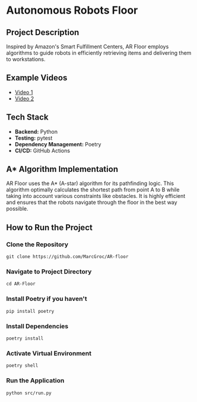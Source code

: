 # Autonomous Robots Floor

## Project Description
Inspired by Amazon's Smart Fulfillment Centers, AR Floor employs algorithms to guide robots in efficiently retrieving items and delivering them to workstations.

## Example Videos
- [Video 1](https://www.youtube.com/watch?v=Jh27vjAhE-c)
- [Video 2](https://www.youtube.com/watch?v=LDhJ5I89H_I)

## Tech Stack
- **Backend:** Python
- **Testing:** pytest
- **Dependency Management:** Poetry
- **CI/CD:** GitHub Actions

## A* Algorithm Implementation
AR Floor uses the A* (A-star) algorithm for its pathfinding logic. This algorithm optimally calculates the shortest path from point A to B while taking into account various constraints like obstacles. It is highly efficient and ensures that the robots navigate through the floor in the best way possible.

## How to Run the Project

### Clone the Repository
```
git clone https://github.com/MarcGroc/AR-floor
```

### Navigate to Project Directory
```
cd AR-Floor
```
### Install Poetry if you haven't
```
pip install poetry
```
### Install Dependencies
```
poetry install
```
### Activate Virtual Environment
```poetry shell```
### Run the Application
```
python src/run.py
```